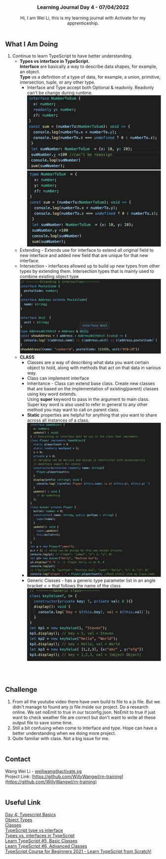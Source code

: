 
<br />
<div align="center">

  <h3 align="center">Learning Journal Day 4 - 07/04/2022</h3>

  <p align="center">
    Hi, I am Wei Li, this is my learning journal with Activate for my apprenticeship. 
    <br /><br />
  </p>
</div>


<!-- What I Am Doing -->
## What I Am Doing
<oL>
  <li>    
    Continue to learn TypeScript to have better understanding.
    <ul>
        <li>
            <b>Types vs interface in TypeScript.</b> <br />
            <b>Interface</b> are basically a way to describe data shapes, for example, an object. <br />
            <b>Type</b> us a definition of a type of data, for example, a union, primitive, intersection, tuple, or any other type.
            <ul>
                <li>
                    Interface and Type accept both Optional & readonly. Readonly can't be change during runtime.
                    <img src="./img/interface.jpeg" width="500"/>
                    <img src="./img/type.jpeg" width="500"/>
                </li>
            </ul>
        </li>
        <li>
            Extending - Extends use for interface to extend all original field to new interface and added new field that are unique for that new interface.
        </li>
        <li>
            Intersection  - interfaces allowed up to build up new types from other types by extending them. Intersection types that is mainly used to combine existing object type<br />
            <img src="./img/extendIntersection.jpeg" width="500"/>
        </li>
        <li>
            <b>CLASS</b>
            <ul>
                <li>Classes are a way of describing what data you want certain object to hold, along with methods that act on that data in various way.
                </li>
                <li>Class can implement interface</li>
                <li>Inheritance - Class can extend base class. Create new classes that are based on the implementation of existing(parent) classes using key word extends. </li>
                </li>Using <b>super</b> keyword to pass in the argument to main class. Super key word is also used to refer in general to any other method you may want to call on parent class.</li>
                <li><b>Static</b> properties are helpful for anything that you want to share across all instances of a class.</li>
                <li><img src="./img/class.jpg" width="500"/></li>
                <li>Generic Classes - has a generic type parameter list in an angle bracket &lt; &gt; that follows the name of the class <br />
                    <img src="./img/genericClass.jpg" width="500"/>
                </li>
            </ul>
        </li>
    </ul>
    </li>
</ol>
<br /><br />


<!-- Challenge -->
## Challenge
1. From all the youtube video there have own build ts file to a js file. But we didn't manage to found any js file inside our project. Do a research online. We set noEmit to true in our tsconfig.json. NoEmit to true if just want to check weather file are correct but don't want to write all these output file to save some time. 
2. Still a bit confusing when come to Interface and type. Hope can have a better understanding when we doing more project.
3. Quite familiar with class. Not a big issue for me.
<br /><br />



<!-- CONTACT -->
## Contact

Wang Wei Li - weiliwang@activate.sg<br />
Project Link: [https://github.com/WillyWangwl/rn-training](https://github.com/WillyWangwl/rn-training)
<br /><br />

<!-- Useful Link -->
## Useful Link
[Day 4: Typescript Basics](https://docs.google.com/document/d/1U3ox3hbFrJiRdioJW485wjK60HGyjeNGp0W0BYpjKB8/edit#)<br />
[Object Types](https://www.typescriptlang.org/docs/handbook/2/objects.html)<br />
[Classes](https://www.typescriptlang.org/docs/handbook/2/classes.html)<br />
[TypeScript type vs interface](https://www.educba.com/typescript-type-vs-interface/)<br />
[Types vs. interfaces in TypeScript](https://blog.logrocket.com/types-vs-interfaces-in-typescript/)<br />
[Learn TypeScript #5, Basic Classes](https://www.youtube.com/watch?v=V3gxd5zCZdU&list=PLOoUDc0VWMpAkFk9V7ehrrqtIrOl0Bavm&index=9)<br />
[Learn TypeScript #6, Advanced Classes](https://www.youtube.com/watch?v=OaxeCPWTdcA&list=PLOoUDc0VWMpAkFk9V7ehrrqtIrOl0Bavm&index=11)<br />
[TypeScript Course for Beginners 2021 - Learn TypeScript from Scratch!](https://www.youtube.com/watch?v=BwuLxPH8IDs&t=5364s)<br />
    

